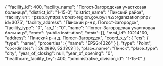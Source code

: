 {
    "facility_id": 400,
    "facility_name": "Погост-Загородская участковая больница",
    "district_id": "1-15-0",
    "district_name": "Пинский район",
    "facility_url": "pzub.byhttps:\/\/brest-region.gov.by\/142\/organization.php?id=3075",
    "facility_address": "Пинский р-н д. Погост-Загородск",
    "facility_type": "0",
    "ap_1": "0",
    "name": "Погост-Загородская участковая больница",
    "state": "public institution",
    "stats": [],
    "med_id": 10214260,
    "address": "Пинский р-н д. Погост-Загородск",
    "coord_x_y": {
        "crs": {
            "type": "name",
            "properties": {
                "name": "EPSG:4326"
            }
        },
        "type": "Point",
        "coordinates": [
            26.0986,
            52.1303
        ]
    },
    "place_name": "Пинск",
    "place_type": "city",
    "year_of_closing": null,
    "year_of_opening": "0",
    "healthcare_facility_key": 400,
    "administrative_division_id": "1-15-0"
}